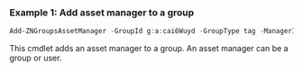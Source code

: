 ### Example 1: Add asset manager to a group
```powershell
Add-ZNGroupsAssetManager -GroupId g:a:cai6Wuyd -GroupType tag -ManagerIds @("u:a:RVVXGo4w")

```

This cmdlet adds an asset manager to a group. An asset manager can be a group or user.
